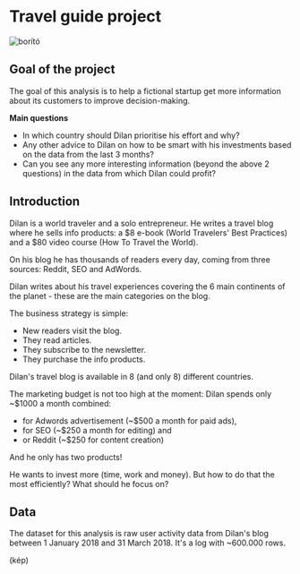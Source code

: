 # Travel guide project
![borító](C:\Users\tkrsz941.SAMDOM\Desktop\Dilan)

## Goal of the project
The goal of this analysis is to help a fictional startup get more information about its customers to improve decision-making.

**Main questions**
- In which country should Dilan prioritise his effort and why?
- Any other advice to Dilan on how to be smart with his investments based on the data from the last 3 months?
- Can you see any more interesting information (beyond the above 2 questions) in the data from which Dilan could profit?

## Introduction
Dilan is a world traveler and a solo entrepreneur. He writes a travel blog where he sells info products: a $8 e-book (World Travelers' Best Practices) and a $80 video course (How To Travel the World).

On his blog he has thousands of readers every day, coming from three sources: Reddit, SEO and AdWords.

Dilan writes about his travel experiences covering the 6 main continents of the planet - these are the main categories on the blog.

The business strategy is simple:
- New readers visit the blog.
- They read articles.
- They subscribe to the newsletter.
- They purchase the info products.
  
Dilan's travel blog is available in 8 (and only 8) different countries.

The marketing budget is not too high at the moment: Dilan spends only ~$1000 a month combined:
- for Adwords advertisement (~$500 a month for paid ads),
- for SEO (~$250 a month for editing) and
- or Reddit (~$250 for content creation)

And he only has two products!

He wants to invest more (time, work and money). But how to do that the most efficiently? What should he focus on?

## Data
The dataset for this analysis is raw user activity data from Dilan's blog between 1 January 2018 and 31 March 2018. It's a log with ~600.000 rows.

(kép)

##
